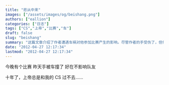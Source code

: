 ```yaml
---
title: "悲从中来"
images: ["/assets/images/og/beishang.png"]
authors: ["eallion"]
categories: ["日志"]
tags: ["CS","上帝","比赛","车"]
draft: false
slug: "beishang"
summary: "这篇文章介绍了作者遭遇车祸对他参加比赛产生的影响。尽管作者的手受伤了，但他很庆幸这并没有影响到队友，他感叹说上帝总是与他的CS（可能指游戏Counter-Strike）不和。"
date: "2012-04-27 12:17:34"
lastmod: "2012-04-27 12:17:34"
---
```


今晚有个比赛
昨天手被车撞了
好在不影响队友

十年了，上帝总是和我的 CS 过不去……
